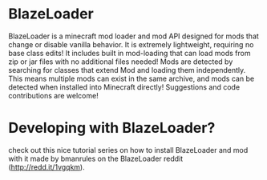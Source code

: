 BlazeLoader
===========

BlazeLoader is a minecraft mod loader and mod API designed for mods that change or disable vanilla behavior.  It is extremely lightweight, requiring no base class edits!  It includes built in mod-loading that can load mods from zip or jar files with no additional files needed!  Mods are detected by searching for classes that extend Mod and loading them independently.  This means multiple mods can exist in the same archive, and mods can be detected when installed into Minecraft directly!  Suggestions and code contributions are welcome!

Developing with BlazeLoader?
=========================
check out this nice tutorial series on how to install BlazeLoader and mod with it made by bmanrules on the BlazeLoader reddit (http://redd.it/1vgqkm).
